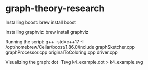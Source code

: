 # graph-theory-research

Installing boost: 
brew install boost

Installing graphviz: 
brew install graphviz

Running the script: 
g++ -std=c++17 -I /opt/homebrew/Cellar/boost/1.86.0/include graphSketcher.cpp graphProcessor.cpp originalToColoring.cpp driver.cpp

Visualizing the graph: dot -Tsvg k4_example.dot > k4_example.svg 
